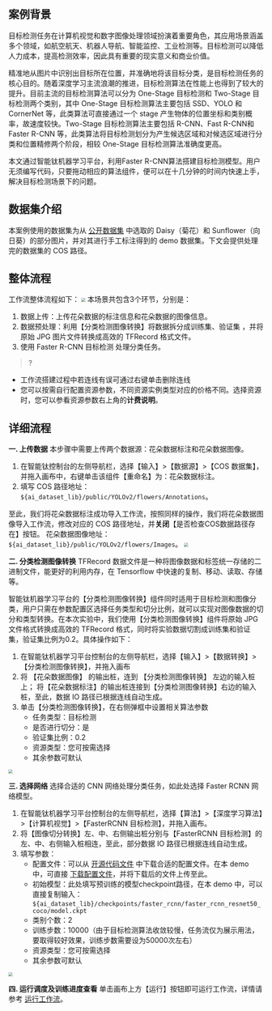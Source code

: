## 案例背景
目标检测任务在计算机视觉和数字图像处理领域扮演着重要角色，其应用场景涵盖多个领域，如航空航天、机器人导航、智能监控、工业检测等。目标检测可以降低人力成本，提高检测效率，因此具有重要的现实意义和商业价值。

精准地从图片中识别出目标所在位置，并准确地将该目标分类，是目标检测任务的核心目的。随着深度学习主流浪潮的推进，目标检测算法在性能上也得到了较大的提升。目前主流的目标检测算法可以分为 One-Stage 目标检测和 Two-Stage 目标检测两个类别，其中 One-Stage 目标检测算法主要包括 SSD、YOLO 和 CornerNet 等，此类算法可直接通过一个 stage 产生物体的位置坐标和类别概率，故速度较快。Two-Stage 目标检测算法主要包括 R-CNN、Fast R-CNN和 Faster R-CNN 等，此类算法将目标检测划分为产生候选区域和对候选区域进行分类和位置精修两个阶段，相较 One-Stage 目标检测算法准确度更高。

本文通过智能钛机器学习平台，利用Faster R-CNN算法搭建目标检测模型。用户无须编写代码，只要拖动相应的算法组件，便可以在十几分钟的时间内快速上手，解决目标检测场景下的问题。

## 数据集介绍

本案例使用的数据集为从 [公开数据集](https://www.tensorflow.org/hub/tutorials/image_retraining) 中选取的 Daisy（菊花）和 Sunflower（向日葵）的部分图片，并对其进行手工标注得到的 demo 数据集。下文会提供处理完的数据集的 COS 路径。

## 整体流程
工作流整体流程如下：
<img src="https://main.qcloudimg.com/raw/48e05237f5daf1dbfe6893d4b5652337.png" style="zoom:50%;" />
本场景共包含3个环节，分别是：

1. 数据上传：上传花朵数据的标注信息和花朵数据的图像信息。
2. 数据预处理：利用【分类检测图像转换】将数据拆分成训练集、验证集 ，并将原始 JPG 图片文件转换成高效的 TFRecord 格式文件。
3. 使用 Faster R-CNN 目标检测 处理分类任务。


>?
- 工作流搭建过程中若连线有误可通过右键单击删除连线
- 您可以按需自行配置资源参数，不同资源实例类型对应的价格不同。选择资源时，您可以参看资源参数右上角的**计费说明**。

## 详细流程

**一. 上传数据**
本步骤中需要上传两个数据源：花朵数据标注和花朵数据图像。

1. 在智能钛控制台的左侧导航栏，选择【输入】>【数据源】>【COS 数据集】，并拖入画布中，右键单击该组件【重命名】为：花朵数据标注。
2. 填写 COS 路径地址：`${ai_dataset_lib}/public/YOLOv2/flowers/Annotations`。

至此，我们将花朵数据标注成功导入工作流，按照同样的操作，我们将花朵数据图像导入工作流，修改对应的 COS 路径地址，并**关闭**【是否检查COS数据路径存在】按钮。
花朵数据图像地址：`${ai_dataset_lib}/public/YOLOv2/flowers/Images`。
<img src="https://main.qcloudimg.com/raw/38fd6d62ca5f64b059666f458fec5709.png" style="zoom:50%;" />

**二. 分类检测图像转换**
TFRecord 数据文件是一种将图像数据和标签统一存储的二进制文件，能更好的利用内存，在 Tensorflow 中快速的复制、移动、读取、存储等。

智能钛机器学习平台的【分类检测图像转换】组件同时适用于目标检测和图像分类，用户只需在参数配置区选择任务类型和切分比例，就可以实现对图像数据的切分和类型转换。在本次实验中，我们使用【分类检测图像转换】组件将原始 JPG 文件格式转换成高效的 TFRecord 格式，同时将实验数据切割成训练集和验证集，验证集比例为0.2。具体操作如下：
1. 在智能钛机器学习平台控制台的左侧导航栏，选择【输入】>【数据转换】>【分类检测图像转换】，并拖入画布
2. 将 【花朵数据图像】 的输出桩，连到 【分类检测图像转换】 左边的输入桩上； 将【花朵数据标注】的输出桩连接到【分类检测图像转换】右边的输入桩，至此，数据 IO 路径已根据连线自动生成。
3. 单击【分类检测图像转换】，在右侧弹框中设置相关算法参数
   - 任务类型：目标检测
   - 是否进行切分：是
   - 验证集比例：0.2
   - 资源类型：您可按需选择
   - 其余参数可默认

<img src="https://main.qcloudimg.com/raw/2e6fc7fee16b6bd9e65ae773e5edfa48.png" style="zoom:50%;" />

**三. 选择网络**
选择合适的 CNN 网络处理分类任务，如此处选择 Faster RCNN 网络模型。
1. 在智能钛机器学习平台控制台的左侧导航栏，选择【算法】>【深度学习算法】>【计算机视觉】>【FasterRCNN 目标检测】，并拖入画布。
2. 将【图像切分转换】左、中、右侧输出桩分别与【FasterRCNN 目标检测】的左、中、右侧输入桩相连，至此，部分数据 IO 路径已根据连线自动生成。
3. 填写参数：
   - 配置文件：可以从 [开源代码文件](https://github.com/tensorflow/models/tree/master/research/object_detection/samples/configs) 中下载合适的配置文件。在本 demo 中，可直接 [下载配置文件](https://main.qcloudimg.com/raw/31e313f705bbcc062d4f6ebdb5165dde.config)，并将下载后的文件上传至此。
   - 初始模型：此处填写预训练的模型checkpoint路径，在本 demo 中，可以直接复制输入：
     `${ai_dataset_lib}/checkpoints/faster_rcnn/faster_rcnn_resnet50_coco/model.ckpt`
   - 类别个数：2
   - 训练步数：10000（由于目标检测算法收敛较慢，任务流仅为展示用法，要取得较好效果，训练步数需要设为50000次左右）
   - 资源类型：您可按需选择
   - 其余参数可默认

<img src="https://main.qcloudimg.com/raw/48e05237f5daf1dbfe6893d4b5652337.png" style="zoom:50%;" />

**四. 运行调度及训练进度查看**
单击画布上方【运行】按钮即可运行工作流，详情请参考 [运行工作流](https://cloud.tencent.com/document/product/851/34007)。

